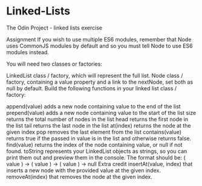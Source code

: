 # Linked-Lists
The Odin Project - linked lists exercise


Assignment
If you wish to use multiple ES6 modules, remember that Node uses CommonJS modules by default and so you must tell Node to use ES6 modules instead.

You will need two classes or factories:

LinkedList class / factory, which will represent the full list.
Node class / factory, containing a value property and a link to the nextNode, set both as null by default.
Build the following functions in your linked list class / factory:

append(value) adds a new node containing value to the end of the list
prepend(value) adds a new node containing value to the start of the list
size returns the total number of nodes in the list
head returns the first node in the list
tail returns the last node in the list
at(index) returns the node at the given index
pop removes the last element from the list
contains(value) returns true if the passed in value is in the list and otherwise returns false.
find(value) returns the index of the node containing value, or null if not found.
toString represents your LinkedList objects as strings, so you can print them out and preview them in the console. The format should be: ( value ) -> ( value ) -> ( value ) -> null
Extra credit
insertAt(value, index) that inserts a new node with the provided value at the given index.
removeAt(index) that removes the node at the given index.